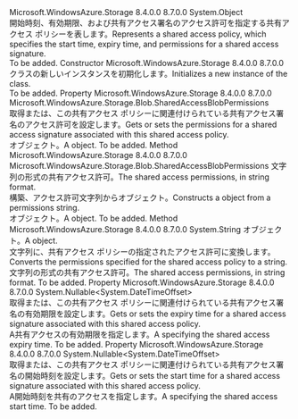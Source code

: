 <Type Name="SharedAccessBlobPolicy" FullName="Microsoft.WindowsAzure.Storage.Blob.SharedAccessBlobPolicy">
  <TypeSignature Language="C#" Value="public sealed class SharedAccessBlobPolicy" />
  <TypeSignature Language="ILAsm" Value=".class public auto ansi sealed beforefieldinit SharedAccessBlobPolicy extends System.Object" />
  <TypeSignature Language="DocId" Value="T:Microsoft.WindowsAzure.Storage.Blob.SharedAccessBlobPolicy" />
  <TypeSignature Language="VB.NET" Value="Public NotInheritable Class SharedAccessBlobPolicy" />
  <TypeSignature Language="F#" Value="type SharedAccessBlobPolicy = class" />
  <AssemblyInfo>
    <AssemblyName>Microsoft.WindowsAzure.Storage</AssemblyName>
    <AssemblyVersion>8.4.0.0</AssemblyVersion>
    <AssemblyVersion>8.7.0.0</AssemblyVersion>
  </AssemblyInfo>
  <Base>
    <BaseTypeName>System.Object</BaseTypeName>
  </Base>
  <Interfaces />
  <Docs>
    <summary>
            <span data-ttu-id="a90fa-101">開始時刻、有効期限、および共有アクセス署名のアクセス許可を指定する共有アクセス ポリシーを表します。</span><span class="sxs-lookup"><span data-stu-id="a90fa-101">Represents a shared access policy, which specifies the start time, expiry time, and permissions for a shared access signature.</span></span>
            </summary>
    <remarks>To be added.</remarks>
  </Docs>
  <Members>
    <Member MemberName=".ctor">
      <MemberSignature Language="C#" Value="public SharedAccessBlobPolicy ();" />
      <MemberSignature Language="ILAsm" Value=".method public hidebysig specialname rtspecialname instance void .ctor() cil managed" />
      <MemberSignature Language="DocId" Value="M:Microsoft.WindowsAzure.Storage.Blob.SharedAccessBlobPolicy.#ctor" />
      <MemberSignature Language="VB.NET" Value="Public Sub New ()" />
      <MemberType>Constructor</MemberType>
      <AssemblyInfo>
        <AssemblyName>Microsoft.WindowsAzure.Storage</AssemblyName>
        <AssemblyVersion>8.4.0.0</AssemblyVersion>
        <AssemblyVersion>8.7.0.0</AssemblyVersion>
      </AssemblyInfo>
      <Parameters />
      <Docs>
        <summary>
            <span data-ttu-id="a90fa-102"><see cref="T:Microsoft.WindowsAzure.Storage.Blob.SharedAccessBlobPolicy" /> クラスの新しいインスタンスを初期化します。</span><span class="sxs-lookup"><span data-stu-id="a90fa-102">Initializes a new instance of the <see cref="T:Microsoft.WindowsAzure.Storage.Blob.SharedAccessBlobPolicy" /> class.</span></span>
            </summary>
        <remarks>To be added.</remarks>
      </Docs>
    </Member>
    <Member MemberName="Permissions">
      <MemberSignature Language="C#" Value="public Microsoft.WindowsAzure.Storage.Blob.SharedAccessBlobPermissions Permissions { get; set; }" />
      <MemberSignature Language="ILAsm" Value=".property instance valuetype Microsoft.WindowsAzure.Storage.Blob.SharedAccessBlobPermissions Permissions" />
      <MemberSignature Language="DocId" Value="P:Microsoft.WindowsAzure.Storage.Blob.SharedAccessBlobPolicy.Permissions" />
      <MemberSignature Language="VB.NET" Value="Public Property Permissions As SharedAccessBlobPermissions" />
      <MemberSignature Language="F#" Value="member this.Permissions : Microsoft.WindowsAzure.Storage.Blob.SharedAccessBlobPermissions with get, set" Usage="Microsoft.WindowsAzure.Storage.Blob.SharedAccessBlobPolicy.Permissions" />
      <MemberType>Property</MemberType>
      <AssemblyInfo>
        <AssemblyName>Microsoft.WindowsAzure.Storage</AssemblyName>
        <AssemblyVersion>8.4.0.0</AssemblyVersion>
        <AssemblyVersion>8.7.0.0</AssemblyVersion>
      </AssemblyInfo>
      <ReturnValue>
        <ReturnType>Microsoft.WindowsAzure.Storage.Blob.SharedAccessBlobPermissions</ReturnType>
      </ReturnValue>
      <Docs>
        <summary>
            <span data-ttu-id="a90fa-103">取得または、この共有アクセス ポリシーに関連付けられている共有アクセス署名のアクセス許可を設定します。</span><span class="sxs-lookup"><span data-stu-id="a90fa-103">Gets or sets the permissions for a shared access signature associated with this shared access policy.</span></span>
            </summary>
        <value><span data-ttu-id="a90fa-104"><see cref="T:Microsoft.WindowsAzure.Storage.Blob.SharedAccessBlobPermissions" /> オブジェクト。</span><span class="sxs-lookup"><span data-stu-id="a90fa-104">A <see cref="T:Microsoft.WindowsAzure.Storage.Blob.SharedAccessBlobPermissions" /> object.</span></span></value>
        <remarks>To be added.</remarks>
      </Docs>
    </Member>
    <Member MemberName="PermissionsFromString">
      <MemberSignature Language="C#" Value="public static Microsoft.WindowsAzure.Storage.Blob.SharedAccessBlobPermissions PermissionsFromString (string input);" />
      <MemberSignature Language="ILAsm" Value=".method public static hidebysig valuetype Microsoft.WindowsAzure.Storage.Blob.SharedAccessBlobPermissions PermissionsFromString(string input) cil managed" />
      <MemberSignature Language="DocId" Value="M:Microsoft.WindowsAzure.Storage.Blob.SharedAccessBlobPolicy.PermissionsFromString(System.String)" />
      <MemberSignature Language="VB.NET" Value="Public Shared Function PermissionsFromString (input As String) As SharedAccessBlobPermissions" />
      <MemberSignature Language="F#" Value="static member PermissionsFromString : string -&gt; Microsoft.WindowsAzure.Storage.Blob.SharedAccessBlobPermissions" Usage="Microsoft.WindowsAzure.Storage.Blob.SharedAccessBlobPolicy.PermissionsFromString input" />
      <MemberType>Method</MemberType>
      <AssemblyInfo>
        <AssemblyName>Microsoft.WindowsAzure.Storage</AssemblyName>
        <AssemblyVersion>8.4.0.0</AssemblyVersion>
        <AssemblyVersion>8.7.0.0</AssemblyVersion>
      </AssemblyInfo>
      <ReturnValue>
        <ReturnType>Microsoft.WindowsAzure.Storage.Blob.SharedAccessBlobPermissions</ReturnType>
      </ReturnValue>
      <Parameters>
        <Parameter Name="input" Type="System.String" />
      </Parameters>
      <Docs>
        <param name="input"><span data-ttu-id="a90fa-105">文字列の形式の共有アクセス許可。</span><span class="sxs-lookup"><span data-stu-id="a90fa-105">The shared access permissions, in string format.</span></span></param>
        <summary>
            <span data-ttu-id="a90fa-106">構築、<see cref="T:Microsoft.WindowsAzure.Storage.Blob.SharedAccessBlobPermissions" />アクセス許可文字列からオブジェクト。</span><span class="sxs-lookup"><span data-stu-id="a90fa-106">Constructs a <see cref="T:Microsoft.WindowsAzure.Storage.Blob.SharedAccessBlobPermissions" /> object from a permissions string.</span></span>
            </summary>
        <returns><span data-ttu-id="a90fa-107"><see cref="T:Microsoft.WindowsAzure.Storage.Blob.SharedAccessBlobPermissions" /> オブジェクト。</span><span class="sxs-lookup"><span data-stu-id="a90fa-107">A <see cref="T:Microsoft.WindowsAzure.Storage.Blob.SharedAccessBlobPermissions" /> object.</span></span></returns>
        <remarks>To be added.</remarks>
      </Docs>
    </Member>
    <Member MemberName="PermissionsToString">
      <MemberSignature Language="C#" Value="public static string PermissionsToString (Microsoft.WindowsAzure.Storage.Blob.SharedAccessBlobPermissions permissions);" />
      <MemberSignature Language="ILAsm" Value=".method public static hidebysig string PermissionsToString(valuetype Microsoft.WindowsAzure.Storage.Blob.SharedAccessBlobPermissions permissions) cil managed" />
      <MemberSignature Language="DocId" Value="M:Microsoft.WindowsAzure.Storage.Blob.SharedAccessBlobPolicy.PermissionsToString(Microsoft.WindowsAzure.Storage.Blob.SharedAccessBlobPermissions)" />
      <MemberSignature Language="VB.NET" Value="Public Shared Function PermissionsToString (permissions As SharedAccessBlobPermissions) As String" />
      <MemberSignature Language="F#" Value="static member PermissionsToString : Microsoft.WindowsAzure.Storage.Blob.SharedAccessBlobPermissions -&gt; string" Usage="Microsoft.WindowsAzure.Storage.Blob.SharedAccessBlobPolicy.PermissionsToString permissions" />
      <MemberType>Method</MemberType>
      <AssemblyInfo>
        <AssemblyName>Microsoft.WindowsAzure.Storage</AssemblyName>
        <AssemblyVersion>8.4.0.0</AssemblyVersion>
        <AssemblyVersion>8.7.0.0</AssemblyVersion>
      </AssemblyInfo>
      <ReturnValue>
        <ReturnType>System.String</ReturnType>
      </ReturnValue>
      <Parameters>
        <Parameter Name="permissions" Type="Microsoft.WindowsAzure.Storage.Blob.SharedAccessBlobPermissions" />
      </Parameters>
      <Docs>
        <param name="permissions"><span data-ttu-id="a90fa-108"><see cref="T:Microsoft.WindowsAzure.Storage.Blob.SharedAccessBlobPermissions" /> オブジェクト。</span><span class="sxs-lookup"><span data-stu-id="a90fa-108">A <see cref="T:Microsoft.WindowsAzure.Storage.Blob.SharedAccessBlobPermissions" /> object.</span></span></param>
        <summary>
            <span data-ttu-id="a90fa-109">文字列に、共有アクセス ポリシーの指定されたアクセス許可に変換します。</span><span class="sxs-lookup"><span data-stu-id="a90fa-109">Converts the permissions specified for the shared access policy to a string.</span></span>
            </summary>
        <returns><span data-ttu-id="a90fa-110">文字列の形式の共有アクセス許可。</span><span class="sxs-lookup"><span data-stu-id="a90fa-110">The shared access permissions, in string format.</span></span></returns>
        <remarks>To be added.</remarks>
      </Docs>
    </Member>
    <Member MemberName="SharedAccessExpiryTime">
      <MemberSignature Language="C#" Value="public Nullable&lt;DateTimeOffset&gt; SharedAccessExpiryTime { get; set; }" />
      <MemberSignature Language="ILAsm" Value=".property instance valuetype System.Nullable`1&lt;valuetype System.DateTimeOffset&gt; SharedAccessExpiryTime" />
      <MemberSignature Language="DocId" Value="P:Microsoft.WindowsAzure.Storage.Blob.SharedAccessBlobPolicy.SharedAccessExpiryTime" />
      <MemberSignature Language="VB.NET" Value="Public Property SharedAccessExpiryTime As Nullable(Of DateTimeOffset)" />
      <MemberSignature Language="F#" Value="member this.SharedAccessExpiryTime : Nullable&lt;DateTimeOffset&gt; with get, set" Usage="Microsoft.WindowsAzure.Storage.Blob.SharedAccessBlobPolicy.SharedAccessExpiryTime" />
      <MemberType>Property</MemberType>
      <AssemblyInfo>
        <AssemblyName>Microsoft.WindowsAzure.Storage</AssemblyName>
        <AssemblyVersion>8.4.0.0</AssemblyVersion>
        <AssemblyVersion>8.7.0.0</AssemblyVersion>
      </AssemblyInfo>
      <ReturnValue>
        <ReturnType>System.Nullable&lt;System.DateTimeOffset&gt;</ReturnType>
      </ReturnValue>
      <Docs>
        <summary>
            <span data-ttu-id="a90fa-111">取得または、この共有アクセス ポリシーに関連付けられている共有アクセス署名の有効期限を設定します。</span><span class="sxs-lookup"><span data-stu-id="a90fa-111">Gets or sets the expiry time for a shared access signature associated with this shared access policy.</span></span>
            </summary>
        <value><span data-ttu-id="a90fa-112">A<see cref="T:System.DateTimeOffset" />共有アクセスの有効期限を指定します。</span><span class="sxs-lookup"><span data-stu-id="a90fa-112">A <see cref="T:System.DateTimeOffset" /> specifying the shared access expiry time.</span></span></value>
        <remarks>To be added.</remarks>
      </Docs>
    </Member>
    <Member MemberName="SharedAccessStartTime">
      <MemberSignature Language="C#" Value="public Nullable&lt;DateTimeOffset&gt; SharedAccessStartTime { get; set; }" />
      <MemberSignature Language="ILAsm" Value=".property instance valuetype System.Nullable`1&lt;valuetype System.DateTimeOffset&gt; SharedAccessStartTime" />
      <MemberSignature Language="DocId" Value="P:Microsoft.WindowsAzure.Storage.Blob.SharedAccessBlobPolicy.SharedAccessStartTime" />
      <MemberSignature Language="VB.NET" Value="Public Property SharedAccessStartTime As Nullable(Of DateTimeOffset)" />
      <MemberSignature Language="F#" Value="member this.SharedAccessStartTime : Nullable&lt;DateTimeOffset&gt; with get, set" Usage="Microsoft.WindowsAzure.Storage.Blob.SharedAccessBlobPolicy.SharedAccessStartTime" />
      <MemberType>Property</MemberType>
      <AssemblyInfo>
        <AssemblyName>Microsoft.WindowsAzure.Storage</AssemblyName>
        <AssemblyVersion>8.4.0.0</AssemblyVersion>
        <AssemblyVersion>8.7.0.0</AssemblyVersion>
      </AssemblyInfo>
      <ReturnValue>
        <ReturnType>System.Nullable&lt;System.DateTimeOffset&gt;</ReturnType>
      </ReturnValue>
      <Docs>
        <summary>
            <span data-ttu-id="a90fa-113">取得または、この共有アクセス ポリシーに関連付けられている共有アクセス署名の開始時刻を設定します。</span><span class="sxs-lookup"><span data-stu-id="a90fa-113">Gets or sets the start time for a shared access signature associated with this shared access policy.</span></span>
            </summary>
        <value><span data-ttu-id="a90fa-114">A<see cref="T:System.DateTimeOffset" />開始時刻を共有のアクセスを指定します。</span><span class="sxs-lookup"><span data-stu-id="a90fa-114">A <see cref="T:System.DateTimeOffset" /> specifying the shared access start time.</span></span></value>
        <remarks>To be added.</remarks>
      </Docs>
    </Member>
  </Members>
</Type>